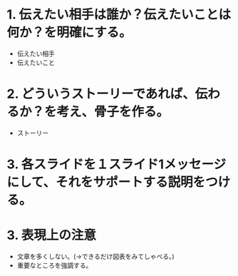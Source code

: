 # 1. 伝えたい相手は誰か？伝えたいことは何か？を明確にする。
- 伝えたい相手
- 伝えたいこと
# 2. どういうストーリーであれば、伝わるか？を考え、骨子を作る。
- ストーリー
# 3. 各スライドを１スライド1メッセージにして、それをサポートする説明をつける。
# 3. 表現上の注意
- 文章を多くしない。(->できるだけ図表をみてしゃべる。)
- 重要なところを強調する。
